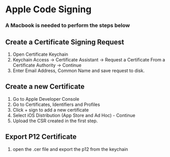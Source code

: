 # Apple Code Signing 
### A Macbook is needed to perform the steps below

## Create a Certificate Signing Request

1. Open Certificate Keychain
2. Keychain Access -> Certificate Assistant -> Request a Certificate From a Certificate Authority -> Continue
3. Enter Email Address, Common Name and save request to disk.

## Create a new Certificate

1. Go to Apple Developer Console
2. Go to Certificates, Identifiers and Profiles
3. Click + sign to add a new certificate
4. Select iOS Distribution (App Store and Ad Hoc) - Continue
5. Upload the CSR created in the first step.

## Export P12 Certificate

1. open the .cer file and export the p12 from the keychain